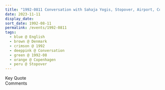 ```yaml
---
title: "1992-0811 Conversation with Sahaja Yogis, Stopover, Airport, Copenhagen, Denmark"
date: 2023-11-11
display_date: 
sort_date: 1992-08-11
permalink: /events/1992-0811
tags:
  - blue @ English
  - brown @ Denmark
  - crimson @ 1992
  - deeppink @ Conversation
  - green @ 1992-08
  - orange @ Copenhagen
  - peru @ Stopover
---
```


<wave-list>
  <list-title color="green" width="75">Key Quote</list-title>
  <list-item color="BlanchedAlmond"  width="200"></list-item>
  <list-item color="Lavender"></list-item>
  <list-item color="BlanchedAlmond"></list-item>
</wave-list>

<br>

<wave-list>
  <list-title color="green" width="75">Comments</list-title>
  <list-item color="BlanchedAlmond"  width="200"></list-item>
  <list-item color="Lavender"></list-item>
  <list-item color="BlanchedAlmond"></list-item>
</wave-list>